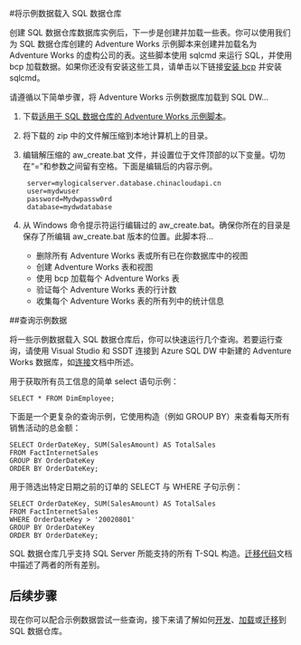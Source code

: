 <properties
   pageTitle="将示例数据载入 SQL 数据仓库 | Microsoft Azure"
   description="将示例数据载入 SQL 数据仓库"
   services="sql-data-warehouse"
   documentationCenter="NA"
   authors="lodipalm"
   manager="barbkess"
   editor=""/>

<tags
   ms.service="sql-data-warehouse"
   ms.date="11/02/2015"
   wacn.date="01/20/2016"/>

#将示例数据载入 SQL 数据仓库

创建 SQL 数据仓库数据库实例后，下一步是创建并加载一些表。你可以使用我们为 SQL 数据仓库创建的 Adventure Works 示例脚本来创建并加载名为 Adventure Works 的虚构公司的表。这些脚本使用 sqlcmd 来运行 SQL，并使用 bcp 加载数据。如果你还没有安装这些工具，请单击以下链接[安装 bcp][] 并安装 sqlcmd。

请遵循以下简单步骤，将 Adventure Works 示例数据库加载到 SQL DW...

1. 下载[适用于 SQL 数据仓库的 Adventure Works 示例脚本][]。

2. 将下载的 zip 中的文件解压缩到本地计算机上的目录。

3. 编辑解压缩的 aw\_create.bat 文件，并设置位于文件顶部的以下变量。切勿在“=”和参数之间留有空格。下面是编辑后的内容示例。

    	server=mylogicalserver.database.chinacloudapi.cn
    	user=mydwuser
    	password=Mydwpassw0rd
    	database=mydwdatabase

4. 从 Windows 命令提示符运行编辑过的 aw\_create.bat。确保你所在的目录是保存了所编辑 aw\_create.bat 版本的位置。此脚本将...
	* 删除所有 Adventure Works 表或所有已在你数据库中的视图
	* 创建 Adventure Works 表和视图
	* 使用 bcp 加载每个 Adventure Works 表
	* 验证每个 Adventure Works 表的行计数
	* 收集每个 Adventure Works 表的所有列中的统计信息


##查询示例数据

将一些示例数据载入 SQL 数据仓库后，你可以快速运行几个查询。若要运行查询，请使用 Visual Studio 和 SSDT 连接到 Azure SQL DW 中新建的 Adventure Works 数据库，如[连接][]文档中所述。

用于获取所有员工信息的简单 select 语句示例：

	SELECT * FROM DimEmployee;

下面是一个更复杂的查询示例，它使用构造（例如 GROUP BY）来查看每天所有销售活动的总金额：

	SELECT OrderDateKey, SUM(SalesAmount) AS TotalSales
	FROM FactInternetSales
	GROUP BY OrderDateKey
	ORDER BY OrderDateKey;

用于筛选出特定日期之前的订单的 SELECT 与 WHERE 子句示例：

	SELECT OrderDateKey, SUM(SalesAmount) AS TotalSales
	FROM FactInternetSales
	WHERE OrderDateKey > '20020801'
	GROUP BY OrderDateKey
	ORDER BY OrderDateKey;

SQL 数据仓库几乎支持 SQL Server 所能支持的所有 T-SQL 构造。[迁移代码][]文档中描述了两者的所有差别。

## 后续步骤
现在你可以配合示例数据尝试一些查询，接下来请了解如何[开发][]、[加载][]或[迁移][]到 SQL 数据仓库。

<!--Image references-->

<!--Article references-->
[迁移]: /documentation/articles/sql-data-warehouse-overview-migrate
[开发]: /documentation/articles/sql-data-warehouse-overview-develop
[加载]: /documentation/articles/sql-data-warehouse-overview-load
[连接]: /documentation/articles/sql-data-warehouse-get-started-connect
[迁移代码]: /documentation/articles/sql-data-warehouse-migrate-code
[create a SQL Data Warehouse database instance]: /documentation/articles/sql-data-warehouse-get-started-provision
[安装 bcp]: /documentation/articles/sql-data-warehouse-load-with-bcp
[安装 sqlcmd]: /documentation/articles/sql-data-warehouse-get-started-connect-query-sqlcmd

<!--Other Web references-->
[适用于 SQL 数据仓库的 Adventure Works 示例脚本]: https://migrhoststorage.blob.core.windows.net/sqldwsample/AdventureWorksSQLDW2012.zip

<!---HONumber=Mooncake_1207_2015-->
